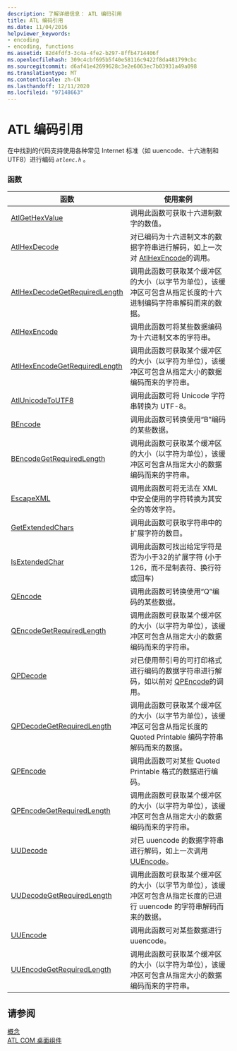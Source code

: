 ```yaml
---
description: 了解详细信息： ATL 编码引用
title: ATL 编码引用
ms.date: 11/04/2016
helpviewer_keywords:
- encoding
- encoding, functions
ms.assetid: 82d4fdf3-3c4a-4fe2-b297-8ffb4714406f
ms.openlocfilehash: 309c4cbf695b5f40e58116c9422f8da481799cbc
ms.sourcegitcommit: d6af41e42699628c3e2e6063ec7b03931a49a098
ms.translationtype: MT
ms.contentlocale: zh-CN
ms.lasthandoff: 12/11/2020
ms.locfileid: "97148663"
---
```

# <a name="atl-encoding-reference"></a>ATL 编码引用

在中找到的代码支持使用各种常见 Internet 标准（如 uuencode、十六进制和 UTF8）进行编码 *`atlenc.h`* 。

### <a name="functions"></a>函数

| 函数 | 使用案例 |
|--|--|
| [AtlGetHexValue](reference/atl-text-encoding-functions.md#atlgethexvalue) | 调用此函数可获取十六进制数字的数值。 |
| [AtlHexDecode](reference/atl-text-encoding-functions.md#atlhexdecode) | 对已编码为十六进制文本的数据字符串进行解码，如上一次对 [AtlHexEncode](reference/atl-text-encoding-functions.md#atlhexencode)的调用。 |
| [AtlHexDecodeGetRequiredLength](reference/atl-text-encoding-functions.md#atlhexdecodegetrequiredlength) | 调用此函数可获取某个缓冲区的大小（以字节为单位），该缓冲区可包含从指定长度的十六进制编码字符串解码而来的数据。 |
| [AtlHexEncode](reference/atl-text-encoding-functions.md#atlhexencode) | 调用此函数可将某些数据编码为十六进制文本的字符串。 |
| [AtlHexEncodeGetRequiredLength](reference/atl-text-encoding-functions.md#atlhexencodegetrequiredlength) | 调用此函数可获取某个缓冲区的大小（以字符为单位），该缓冲区可包含从指定大小的数据编码而来的字符串。 |
| [AtlUnicodeToUTF8](reference/atl-text-encoding-functions.md#atlunicodetoutf8) | 调用此函数可将 Unicode 字符串转换为 UTF-8。 |
| [BEncode](reference/atl-text-encoding-functions.md#bencode) | 调用此函数可转换使用“B”编码的某些数据。 |
| [BEncodeGetRequiredLength](reference/atl-text-encoding-functions.md#bencodegetrequiredlength) | 调用此函数可获取某个缓冲区的大小（以字符为单位），该缓冲区可包含从指定大小的数据编码而来的字符串。 |
| [EscapeXML](reference/atl-text-encoding-functions.md#escapexml) | 调用此函数可将无法在 XML 中安全使用的字符转换为其安全的等效字符。 |
| [GetExtendedChars](reference/atl-text-encoding-functions.md#getextendedchars) | 调用此函数可获取字符串中的扩展字符的数目。 |
| [IsExtendedChar](reference/atl-text-encoding-functions.md#isextendedchar) | 调用此函数可找出给定字符是否为小于32的扩展字符 (小于126，而不是制表符、换行符或回车)  |
| [QEncode](reference/atl-text-encoding-functions.md#qencode) | 调用此函数可转换使用“Q”编码的某些数据。 |
| [QEncodeGetRequiredLength](reference/atl-text-encoding-functions.md#qencodegetrequiredlength) | 调用此函数可获取某个缓冲区的大小（以字符为单位），该缓冲区可包含从指定大小的数据编码而来的字符串。 |
| [QPDecode](reference/atl-text-encoding-functions.md#qpdecode) | 对已使用带引号的可打印格式进行编码的数据字符串进行解码，如以前对 [QPEncode](reference/atl-text-encoding-functions.md#qpencode)的调用。 |
| [QPDecodeGetRequiredLength](reference/atl-text-encoding-functions.md#qpdecodegetrequiredlength) | 调用此函数可获取某个缓冲区的大小（以字节为单位），该缓冲区可包含从指定长度的 Quoted Printable 编码字符串解码而来的数据。 |
| [QPEncode](reference/atl-text-encoding-functions.md#qpencode) | 调用此函数可对某些 Quoted Printable 格式的数据进行编码。 |
| [QPEncodeGetRequiredLength](reference/atl-text-encoding-functions.md#qpencodegetrequiredlength) | 调用此函数可获取某个缓冲区的大小（以字符为单位），该缓冲区可包含从指定大小的数据编码而来的字符串。 |
| [UUDecode](reference/atl-text-encoding-functions.md#uudecode) | 对已 uuencode 的数据字符串进行解码，如上一次调用 [UUEncode](reference/atl-text-encoding-functions.md#uuencode)。 |
| [UUDecodeGetRequiredLength](reference/atl-text-encoding-functions.md#uudecodegetrequiredlength) | 调用此函数可获取某个缓冲区的大小（以字节为单位），该缓冲区可包含从指定长度的已进行 uuencode 的字符串解码而来的数据。 |
| [UUEncode](reference/atl-text-encoding-functions.md#uuencode) | 调用此函数可对某些数据进行 uuencode。 |
| [UUEncodeGetRequiredLength](reference/atl-text-encoding-functions.md#uuencodegetrequiredlength) | 调用此函数可获取某个缓冲区的大小（以字符为单位），该缓冲区可包含从指定大小的数据编码而来的字符串。 |

## <a name="see-also"></a>请参阅

[概念](../atl/active-template-library-atl-concepts.md)<br/>
[ATL COM 桌面组件](../atl/atl-com-desktop-components.md)
